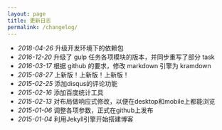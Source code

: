```yaml
---
layout: page
title: 更新日志
permalink: /changelog/
---
```

* _2018-04-26_ 升级开发环境下的依赖包
* _2016-12-20_ 升级了 gulp 任务各项模块的版本，并同步重写了部分 task
* _2016-03-17_ 根据 github 的要求，修改 markdown 引擎为 kramdown
* _2015-08-27_ 上新版！上新版！上新版！
* _2015-02-25_ 添加disqus的评论功能
* _2015-02-16_ 添加百度统计工具
* _2015-02-13_ 对布局做响应式修改，以便在desktop和mobile上都能浏览
* _2015-01-06_ 调整各项参数，正式在github上发布
* _2015-01-04_ 利用Jekyll引擎开始搭建博客
